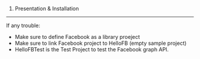 1) Presentation & Installation
----------------------------------
If any trouble:
* Make sure to define Facebook as a library proeject
* Make sure to link Facebook project to HelloFB (empty sample project)
* HelloFBTest is the Test Project to test the Facebook graph API.
